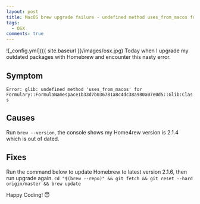 ```yaml
---
layout: post
title: MacOS brew upgrade failure - undefined method uses_from_macos for Formulary
tags:
  - OSX
comments: true
---
```


![_config.yml]({{ site.baseurl }}/images/osx.jpg)
Today when I upgrade my outdated packages with Homebrew and encounter this nasty error. 


## Symptom
`Error: glib: undefined method 'uses_from_macos' for Formulary::FormulaNamespace1b33d7b036781a8c4dc38a980a07e0d5::Glib:Class`

## Causes
Run `brew --version`, the console shows my Home4rew version is 2.1.4 which is out of dated. 

## Fixes
Run the command below to update Homebrew to latest version 2.1.6, then run upgrade again.
`cd "$(brew --repo)" && git fetch && git reset --hard origin/master && brew update`



Happy Coding! 😇
